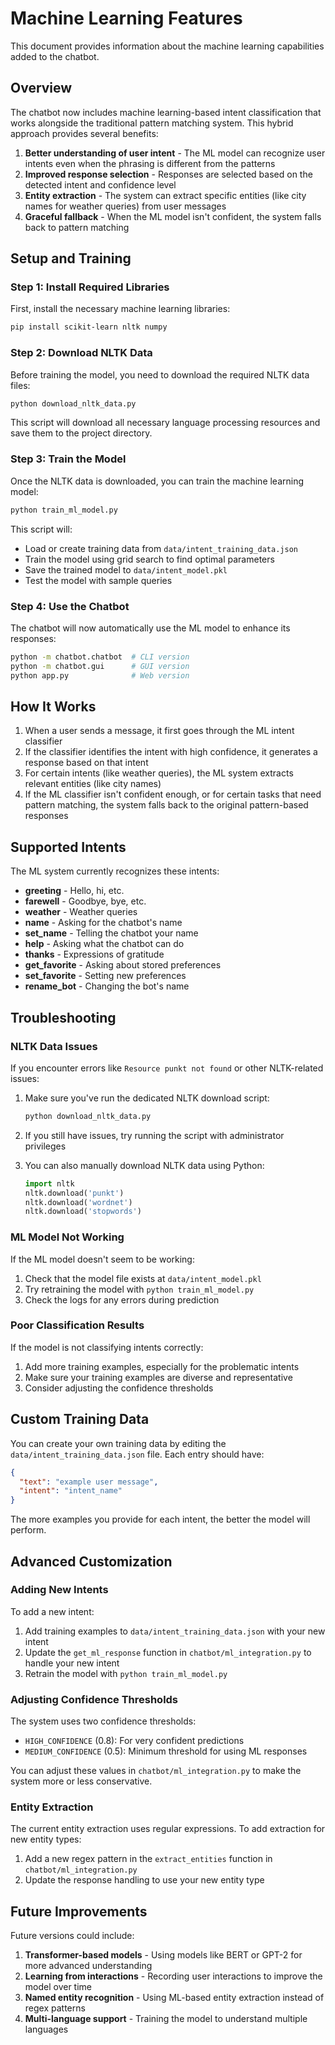 # Machine Learning Features

This document provides information about the machine learning capabilities added to the chatbot.

## Overview

The chatbot now includes machine learning-based intent classification that works alongside the traditional pattern matching system. This hybrid approach provides several benefits:

1. **Better understanding of user intent** - The ML model can recognize user intents even when the phrasing is different from the patterns
2. **Improved response selection** - Responses are selected based on the detected intent and confidence level
3. **Entity extraction** - The system can extract specific entities (like city names for weather queries) from user messages
4. **Graceful fallback** - When the ML model isn't confident, the system falls back to pattern matching

## Setup and Training

### Step 1: Install Required Libraries

First, install the necessary machine learning libraries:

```bash
pip install scikit-learn nltk numpy
```

### Step 2: Download NLTK Data

Before training the model, you need to download the required NLTK data files:

```bash
python download_nltk_data.py
```

This script will download all necessary language processing resources and save them to the project directory.

### Step 3: Train the Model

Once the NLTK data is downloaded, you can train the machine learning model:

```bash
python train_ml_model.py
```

This script will:
- Load or create training data from `data/intent_training_data.json`
- Train the model using grid search to find optimal parameters
- Save the trained model to `data/intent_model.pkl`
- Test the model with sample queries

### Step 4: Use the Chatbot

The chatbot will now automatically use the ML model to enhance its responses:

```bash
python -m chatbot.chatbot  # CLI version
python -m chatbot.gui      # GUI version
python app.py              # Web version
```

## How It Works

1. When a user sends a message, it first goes through the ML intent classifier
2. If the classifier identifies the intent with high confidence, it generates a response based on that intent
3. For certain intents (like weather queries), the ML system extracts relevant entities (like city names)
4. If the ML classifier isn't confident enough, or for certain tasks that need pattern matching, the system falls back to the original pattern-based responses

## Supported Intents

The ML system currently recognizes these intents:

- **greeting** - Hello, hi, etc.
- **farewell** - Goodbye, bye, etc.
- **weather** - Weather queries
- **name** - Asking for the chatbot's name
- **set_name** - Telling the chatbot your name
- **help** - Asking what the chatbot can do
- **thanks** - Expressions of gratitude
- **get_favorite** - Asking about stored preferences
- **set_favorite** - Setting new preferences
- **rename_bot** - Changing the bot's name

## Troubleshooting

### NLTK Data Issues

If you encounter errors like `Resource punkt not found` or other NLTK-related issues:

1. Make sure you've run the dedicated NLTK download script:
   ```bash
   python download_nltk_data.py
   ```

2. If you still have issues, try running the script with administrator privileges

3. You can also manually download NLTK data using Python:
   ```python
   import nltk
   nltk.download('punkt')
   nltk.download('wordnet')
   nltk.download('stopwords')
   ```

### ML Model Not Working

If the ML model doesn't seem to be working:

1. Check that the model file exists at `data/intent_model.pkl`
2. Try retraining the model with `python train_ml_model.py`
3. Check the logs for any errors during prediction

### Poor Classification Results

If the model is not classifying intents correctly:

1. Add more training examples, especially for the problematic intents
2. Make sure your training examples are diverse and representative
3. Consider adjusting the confidence thresholds

## Custom Training Data

You can create your own training data by editing the `data/intent_training_data.json` file. Each entry should have:

```json
{
  "text": "example user message",
  "intent": "intent_name"
}
```

The more examples you provide for each intent, the better the model will perform.

## Advanced Customization

### Adding New Intents

To add a new intent:

1. Add training examples to `data/intent_training_data.json` with your new intent
2. Update the `get_ml_response` function in `chatbot/ml_integration.py` to handle your new intent
3. Retrain the model with `python train_ml_model.py`

### Adjusting Confidence Thresholds

The system uses two confidence thresholds:

- `HIGH_CONFIDENCE` (0.8): For very confident predictions
- `MEDIUM_CONFIDENCE` (0.5): Minimum threshold for using ML responses

You can adjust these values in `chatbot/ml_integration.py` to make the system more or less conservative.

### Entity Extraction

The current entity extraction uses regular expressions. To add extraction for new entity types:

1. Add a new regex pattern in the `extract_entities` function in `chatbot/ml_integration.py`
2. Update the response handling to use your new entity type

## Future Improvements

Future versions could include:

1. **Transformer-based models** - Using models like BERT or GPT-2 for more advanced understanding
2. **Learning from interactions** - Recording user interactions to improve the model over time
3. **Named entity recognition** - Using ML-based entity extraction instead of regex patterns
4. **Multi-language support** - Training the model to understand multiple languages